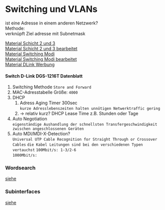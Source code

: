 # Switching und VLANs
ist eine Adresse in einem anderen Netzwerk?  
Methode:  
verknüpft Ziel adresse mit Subnetmask  

[Material Schicht 2 und 3](Material/2017_05_02_Schicht2und3.pdf)  
[Material Schicht 2 und 3 bearbeitet](Material/2017_05_02_Schicht2und3edit.pdf)  
[Material Switching Modi](Material/2017_05_02_switchingmodi.pdf)  
[Material Switching Modi bearbeitet](Material/2017_05_02_switchingmodiedit.pdf)  
[Material DLink Werbung](2017_05_02_DlinkWerbung.pdf)  

#### Switch D-Link DGS-1216T Datenblatt
1. Switching Methode `Store and Forward`
2. MAC-Adresstabelle Größe: `4000`
3. DHCP
    1. Adress Aging Timer 300sec  
      `kurze Adresslebenszeiten halten unnötigen Netwerktraffic gering`
    2. -> relativ kurz? DHCP Lease Time z.B. Stunden oder Tage
4. Auto Negotiation  
    `eigenständige Aushandlung der schnellsten Transfergeschwindigkeit zwischen angeschlossenen Geräten`
5. Auto MDI/MDI-X-Detection?  
    `Universal UTP Cable Recognition for Straight Through or Crossover Cables`
    `die Kabel Leitungen sind bei den verschiedenen Typen vertauchst`
    `100Mbit/s: 1-3/2-6`  
    `1000Mbit/s:`

### Wordsearch
[siehe](Material/2017_05_02_wordsearch.pdf)
### Subinterfaces
[siehe](Material/2017_05_02_RouterSubInterfaces.pdf)
